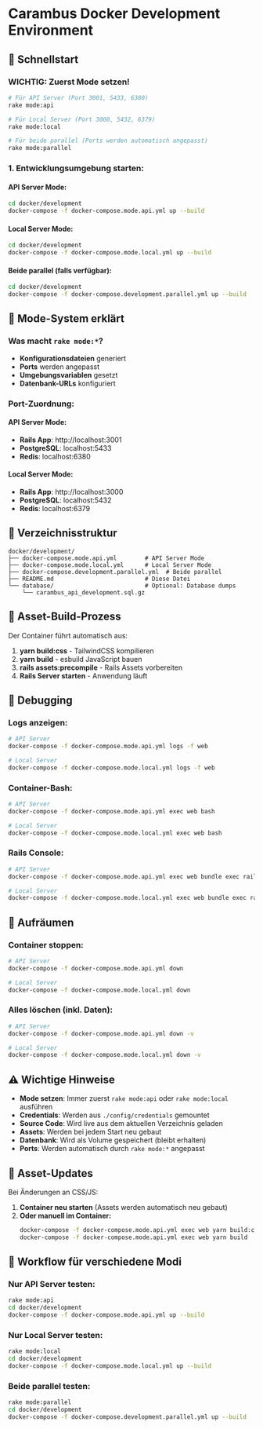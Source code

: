 # Carambus Docker Development Environment

## 🚀 **Schnellstart**

### **WICHTIG: Zuerst Mode setzen!**

```bash
# Für API Server (Port 3001, 5433, 6380)
rake mode:api

# Für Local Server (Port 3000, 5432, 6379)  
rake mode:local

# Für beide parallel (Ports werden automatisch angepasst)
rake mode:parallel
```

### **1. Entwicklungsumgebung starten:**

#### **API Server Mode:**
```bash
cd docker/development
docker-compose -f docker-compose.mode.api.yml up --build
```

#### **Local Server Mode:**
```bash
cd docker/development
docker-compose -f docker-compose.mode.local.yml up --build
```

#### **Beide parallel (falls verfügbar):**
```bash
cd docker/development
docker-compose -f docker-compose.development.parallel.yml up --build
```

## 🔧 **Mode-System erklärt**

### **Was macht `rake mode:*`?**
- **Konfigurationsdateien** generiert
- **Ports** werden angepasst
- **Umgebungsvariablen** gesetzt
- **Datenbank-URLs** konfiguriert

### **Port-Zuordnung:**

#### **API Server Mode:**
- **Rails App**: http://localhost:3001
- **PostgreSQL**: localhost:5433
- **Redis**: localhost:6380

#### **Local Server Mode:**
- **Rails App**: http://localhost:3000
- **PostgreSQL**: localhost:5432
- **Redis**: localhost:6379

## 📁 **Verzeichnisstruktur**

```
docker/development/
├── docker-compose.mode.api.yml        # API Server Mode
├── docker-compose.mode.local.yml      # Local Server Mode
├── docker-compose.development.parallel.yml  # Beide parallel
├── README.md                          # Diese Datei
└── database/                          # Optional: Database dumps
    └── carambus_api_development.sql.gz
```

## 🎯 **Asset-Build-Prozess**

Der Container führt automatisch aus:
1. **yarn build:css** - TailwindCSS kompilieren
2. **yarn build** - esbuild JavaScript bauen
3. **rails assets:precompile** - Rails Assets vorbereiten
4. **Rails Server starten** - Anwendung läuft

## 🐛 **Debugging**

### **Logs anzeigen:**
```bash
# API Server
docker-compose -f docker-compose.mode.api.yml logs -f web

# Local Server
docker-compose -f docker-compose.mode.local.yml logs -f web
```

### **Container-Bash:**
```bash
# API Server
docker-compose -f docker-compose.mode.api.yml exec web bash

# Local Server
docker-compose -f docker-compose.mode.local.yml exec web bash
```

### **Rails Console:**
```bash
# API Server
docker-compose -f docker-compose.mode.api.yml exec web bundle exec rails console

# Local Server
docker-compose -f docker-compose.mode.local.yml exec web bundle exec rails console
```

## 🧹 **Aufräumen**

### **Container stoppen:**
```bash
# API Server
docker-compose -f docker-compose.mode.api.yml down

# Local Server
docker-compose -f docker-compose.mode.local.yml down
```

### **Alles löschen (inkl. Daten):**
```bash
# API Server
docker-compose -f docker-compose.mode.api.yml down -v

# Local Server
docker-compose -f docker-compose.mode.local.yml down -v
```

## ⚠️ **Wichtige Hinweise**

- **Mode setzen**: Immer zuerst `rake mode:api` oder `rake mode:local` ausführen
- **Credentials**: Werden aus `./config/credentials` gemountet
- **Source Code**: Wird live aus dem aktuellen Verzeichnis geladen
- **Assets**: Werden bei jedem Start neu gebaut
- **Datenbank**: Wird als Volume gespeichert (bleibt erhalten)
- **Ports**: Werden automatisch durch `rake mode:*` angepasst

## 🔄 **Asset-Updates**

Bei Änderungen an CSS/JS:
1. **Container neu starten** (Assets werden automatisch neu gebaut)
2. **Oder manuell im Container:**
   ```bash
   docker-compose -f docker-compose.mode.api.yml exec web yarn build:css
   docker-compose -f docker-compose.mode.api.yml exec web yarn build
   ```

## 🎯 **Workflow für verschiedene Modi**

### **Nur API Server testen:**
```bash
rake mode:api
cd docker/development
docker-compose -f docker-compose.mode.api.yml up --build
```

### **Nur Local Server testen:**
```bash
rake mode:local
cd docker/development
docker-compose -f docker-compose.mode.local.yml up --build
```

### **Beide parallel testen:**
```bash
rake mode:parallel
cd docker/development
docker-compose -f docker-compose.development.parallel.yml up --build
```

